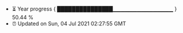 - ⏳ Year progress { ███████████████▁▁▁▁▁▁▁▁▁▁▁▁▁▁▁ } 50.44 %
- ⏰ Updated on Sun, 04 Jul 2021 02:27:55 GMT

